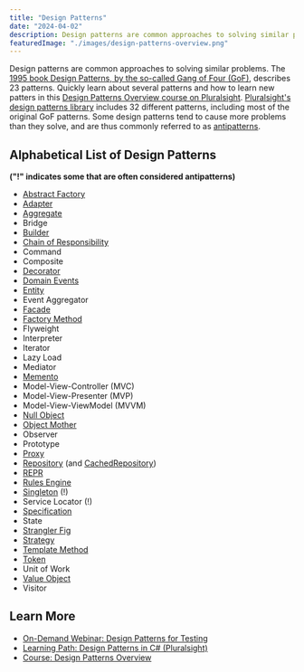 ```yaml
---
title: "Design Patterns"
date: "2024-04-02"
description: Design patterns are common approaches to solving similar problems.
featuredImage: "./images/design-patterns-overview.png"
---
```


Design patterns are common approaches to solving similar problems. The [1995 book Design Patterns, by the so-called Gang of Four (GoF)](http://amzn.to/1GYRo2O), describes 23 patterns. Quickly learn about several patterns and how to learn new patters in this [Design Patterns Overview course on Pluralsight](https://www.pluralsight.com/courses/design-patterns-overview). [Pluralsight's design patterns library](http://bit.ly/DesignPatternsLibrary) includes 32 different patterns, including most of the original GoF patterns. Some design patterns tend to cause more problems than they solve, and are thus commonly referred to as [antipatterns](/antipatterns/antipatterns-overview).

## Alphabetical List of Design Patterns

**("!" indicates some that are often considered antipatterns)**

- [Abstract Factory](/design-patterns/abstract-factory-pattern)
- [Adapter](/design-patterns/adapter-design-pattern)
- [Aggregate](/domain-driven-design/aggregate-pattern)
- Bridge
- [Builder](/design-patterns/builder-pattern)
- [Chain of Responsibility](/design-patterns/chain-of-responsibility-pattern)
- Command
- Composite
- [Decorator](/design-patterns/decorator-pattern)
- [Domain Events](/design-patterns/domain-events-pattern)
- [Entity](/domain-driven-design/entity)
- Event Aggregator
- [Facade](/design-patterns/facade-pattern)
- [Factory Method](/design-patterns/factory-method-pattern)
- Flyweight
- Interpreter
- Iterator
- Lazy Load
- Mediator
- [Memento](/design-patterns/memento-pattern)
- Model-View-Controller (MVC)
- Model-View-Presenter (MVP)
- Model-View-ViewModel (MVVM)
- [Null Object](/design-patterns/null-object-pattern)
- [Object Mother](/design-patterns/object-mother-pattern)
- Observer
- Prototype
- [Proxy](/design-patterns/proxy-pattern)
- [Repository](/design-patterns/repository-pattern) (and [CachedRepository](http://ardalis.com/introducing-the-cachedrepository-pattern))
- [REPR](/design-patterns/repr-design-pattern)
- [Rules Engine](/design-patterns/rules-engine-pattern)
- [Singleton](/design-patterns/singleton) (!)
- Service Locator (!)
- [Specification](/design-patterns/specification-pattern)
- State
- [Strangler Fig](/design-patterns/strangler-fig-pattern)
- [Strategy](/design-patterns/strategy-pattern)
- [Template Method](https://www.pluralsight.com/courses/c-sharp-design-patterns-template-method)
- [Token](/design-patterns/memento-pattern)
- Unit of Work
- [Value Object](/domain-driven-design/value-object)
- Visitor

## Learn More

- [On-Demand Webinar: Design Patterns for Testing](https://mailchi.mp/nimblepros/design-patterns-testing-recording)
- [Learning Path: Design Patterns in C# (Pluralsight)](https://app.pluralsight.com/paths/skill/design-patterns-in-c)
- [Course: Design Patterns Overview](https://www.pluralsight.com/courses/design-patterns-overview)